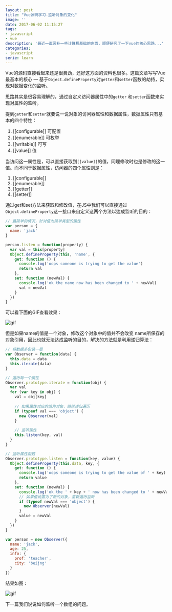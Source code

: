 ```yaml
---
layout: post
title: "Vue源码学习-监听对象的变化"
image: ''
date: 2017-06-02 11:15:27
tags:
- javascript
- vue 
description: '最近一直恶补一些计算机基础的东西，顺便研究了一下vue的核心思路...'
categories:
- javascript
serie: learn
---
```


Vue的源码直接看起来还是很费劲，还好这方面的资料也很多。这篇文章写写Vue最基本的核心 — 基于`Object.defineProperty`对`getter`和`setter`函数的劫持，实现对数据变化的监听。

思路其实是很容易理解的，通过自定义访问器属性中的`getter` 和`setter`函数来实现对属性的监听。

提到`getter`和`setter`就要说一说对象的访问器属性和数据属性，数据属性只有基本的四个特性：

1. [[configurable]] 可配置
2. [[enumerable]] 可枚举
3. [[writable]] 可写
4. [[value]] 值

当访问这一属性是，可以直接获取到`[[value]]`的值，同理修改时也是修改的这一值。而不同于数据属性，访问器的四个属性则是：

1. [[configurable]]
2. [[enumerable]]
3. [[getter]]
4. [[setter]]

通过get和set方法来获取和修改值，在JS中我们可以直接通过`Object.defineProperty`这一接口来自定义这两个方法以达成监听的目的：

```javascript
// 最简单的情况，针对值为简单类型的属性
var person = {
  name: 'jack'
}

person.listen = function(property) {
  var val = this[property]
  Object.defineProperty(this, 'name', {
    get: function () {
      console.log('oops someone is trying to get the value')
      return val
    },
    set: function (newVal) {
      console.log('ok the name now has been changed to ' + newVal)
      val = newVal
    }
  })
}
```

可以看下面的GIF查看效果：

![gif]({{site.url}}/assets/images/2017-06-03-Vue源码学习-监听对象和数组的变化/1.gif)

但是如果name的值是一个对象，修改这个对象中的值并不会改变 name所保存的对象引用，因此也就无法达成监听的目的，解决的方法就是利用递归算法：

```javascript
// 将数据多包装一层
var Observer = function(data) {
  this.data = data
  this.iterate(data)
}

// 遍历每一个属性
Observer.prototype.iterate = function(obj) {
  var val
  for (var key in obj) {
    val = obj[key]
	
    // 如果属性对应的值为对象，继续递归遍历
    if (typeof val === 'object') {
      new Observer(val)
    }
	
    // 监听属性
    this.listen(key, val)
  }
}

// 监听属性函数
Observer.prototype.listen = function(key, value) {
  Object.defineProperty(this.data, key, {
    get: function () {
      console.log('oops someone is trying to get the value of ' + key)
      return value
    },
    set: function (newVal) {
      console.log('ok the ' + key + ' now has been changed to ' + newVal)
      // 如果值设置为了新的对象，重新遍历监听
      if (typeof newVal === 'object') {
        new Observer(newVal)
      }
      value = newVal
    }
  })
}

var person = new Observer({
  name: 'jack',
  age: 25,
  info: {
    prof: 'teacher',
    city: 'beijng'
  }
})
```

结果如图：

![gif]({{site.url}}/assets/images/2017-06-03-Vue源码学习-监听对象和数组的变化/2.gif)

下一篇我们说说如何监听一个数组的问题。